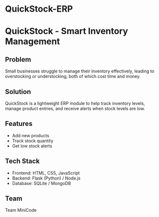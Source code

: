 # QuickStock-ERP
# QuickStock - Smart Inventory Management

## Problem
Small businesses struggle to manage their inventory effectively, leading to overstocking or understocking, both of which cost time and money.

## Solution
QuickStock is a lightweight ERP module to help track inventory levels, manage product entries, and receive alerts when stock levels are low.

## Features
- Add new products
- Track stock quantity
- Get low stock alerts

## Tech Stack
- Frontend: HTML, CSS, JavaScript
- Backend: Flask (Python) / Node.js
- Database: SQLite / MongoDB

## Team
Team MiniCode
